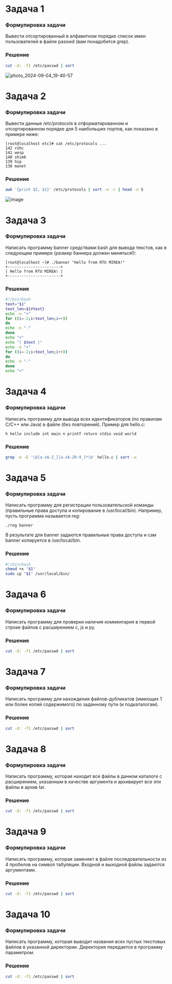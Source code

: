 # Задача 1
### Формулировка задачи
Вывести отсортированный в алфавитном порядке список имен пользователей в файле passwd (вам понадобится grep).
### Решение
```bash
cut -d: -f1 /etc/passwd | sort
```
![photo_2024-09-04_19-40-57](https://github.com/user-attachments/assets/8578a882-d1e4-450d-b274-3b7beb0fed80)
# Задача 2
### Формулировка задачи
Вывести данные /etc/protocols в отформатированном и отсортированном порядке для 5 наибольших портов, как показано в примере ниже:
```
[root@localhost etc]# cat /etc/protocols ...
142 rohc
141 wesp
140 shim6
139 hip
138 manet
```
### Решение
```bash
awk '{print $2, $1}' /etc/protocols | sort -n -r | head -n 5
```
![image](https://github.com/user-attachments/assets/9824a142-541c-4e32-85ef-65a2d0b6b596)
# Задача 3
### Формулировка задачи
Написать программу banner средствами bash для вывода текстов, как в следующем примере (размер баннера должен меняться!):
```
[root@localhost ~]# ./banner "Hello from RTU MIREA!"
+-----------------------+
| Hello from RTU MIREA! |
+-----------------------+
```
### Решение
```bash
#!/bin/bash
text="$1"
text_len=${#text}
echo -n "+"
for ((i=-2;i<text_len;i++))
do
echo -n "-"
done
echo "+"
echo "| $text |"
echo -n "+"
for ((i=-2;i<text_len;i++))
do
echo -n "-"
done
echo "+"
```
# Задача 4
### Формулировка задачи
Написать программу для вывода всех идентификаторов (по правилам C/C++ или Java) в файле (без повторений).
Пример для hello.c:
```
h hello include int main n printf return stdio void world
```
### Решение
```bash
grep -o -E '\b[a-zA-Z_][a-zA-Z0-9_]*\b' hello.c | sort -u
```
# Задача 5
### Формулировка задачи
Написать программу для регистрации пользовательской команды (правильные права доступа и копирование в /usr/local/bin).
Например, пусть программа называется reg:
```
./reg banner
```
В результате для banner задаются правильные права доступа и сам banner копируется в /usr/local/bin.
### Решение
```bash
#!/bin/bash
chmod +x "$1"
sudo cp "$1" /usr/local/bin/
```
# Задача 6
### Формулировка задачи
Написать программу для проверки наличия комментария в первой строке файлов с расширением c, js и py.
### Решение
```bash
cut -d: -f1 /etc/passwd | sort
```
# Задача 7
### Формулировка задачи
Написать программу для нахождения файлов-дубликатов (имеющих 1 или более копий содержимого) по заданному пути (и подкаталогам).
### Решение
```bash
cut -d: -f1 /etc/passwd | sort
```
# Задача 8
### Формулировка задачи
Написать программу, которая находит все файлы в данном каталоге с расширением, указанным в качестве аргумента и архивирует все эти файлы в архив tar.
### Решение
```bash
cut -d: -f1 /etc/passwd | sort
```
# Задача 9
### Формулировка задачи
Написать программу, которая заменяет в файле последовательности из 4 пробелов на символ табуляции. Входной и выходной файлы задаются аргументами.
### Решение
```bash
cut -d: -f1 /etc/passwd | sort
```
# Задача 10
### Формулировка задачи
Написать программу, которая выводит названия всех пустых текстовых файлов в указанной директории. Директория передается в программу параметром.
### Решение
```bash
cut -d: -f1 /etc/passwd | sort
```
